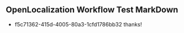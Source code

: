 ## OpenLocalization Workflow Test MarkDown
* f5c71362-415d-4005-80a3-1cfd1786bb32 thanks!

<!--HONumber=Aug16_HO1-->


